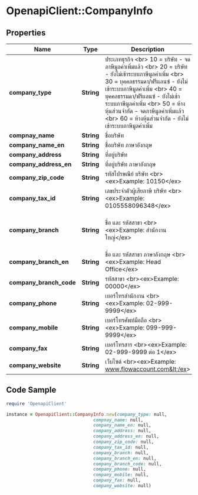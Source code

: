 # OpenapiClient::CompanyInfo

## Properties

Name | Type | Description | Notes
------------ | ------------- | ------------- | -------------
**company_type** | **String** | ประเภทธุรกิจ &lt;br&gt; 10 &#x3D; บริษัท - จดภาษีมูลค่าเพิ่มแล้ว &lt;br&gt; 20 &#x3D; บริษัท - ยังไม่เข้าระบบภาษีมูลค่าเพิ่ม &lt;br&gt; 30 &#x3D; บุคคลธรรมดา/ฟรีแลนซ์ - ยังไม่เข้าระบบภาษีมูลค่าเพิ่ม &lt;br&gt; 40 &#x3D; บุคคลธรรมดา/ฟรีแลนซ์ - ยังไม่เข้าระบบภาษีมูลค่าเพิ่ม &lt;br&gt; 50 &#x3D; ห้างหุ้นส่วนจำกัด - จดภาษีมูลค่าเพิ่มแล้ว &lt;br&gt; 60 &#x3D; ห้างหุ้นส่วนจำกัด - ยังไม่เข้าระบบภาษีมูลค่าเพิ่ม | [optional] [default to &#39;10&#39;]
**compnay_name** | **String** | ชื่อบริษัท | 
**company_name_en** | **String** | ชื่อบริษัท ภาษาอังกฤษ | [optional] 
**company_address** | **String** | ที่อยู่บริษัท | [optional] 
**company_address_en** | **String** | ที่อยู่บริษัท ภาษาอังกฤษ | [optional] 
**company_zip_code** | **String** | รหัสไปรษณีย์ บริษัท &lt;br&gt;&lt;ex&gt;Example: 10150&lt;/ex&gt; | [optional] 
**company_tax_id** | **String** | เลขประจำตัวผู้เสียภาษี บริษัท &lt;br&gt;&lt;ex&gt;Example: 0105558096348&lt;/ex&gt; | [optional] 
**company_branch** | **String** | ชื่อ และ รหัสสาขา &lt;br&gt;&lt;ex&gt;Example: สำนักงานใหญ่&lt;/ex&gt; | [optional] [default to &#39;สำนักงานใหญ่&#39;]
**company_branch_en** | **String** | ชื่อ และ รหัสสาขา ภาษาอังกฤษ &lt;br&gt;&lt;ex&gt;Example: Head Office&lt;/ex&gt; | [optional] 
**company_branch_code** | **String** | รหัสสาขา &lt;br&gt;&lt;ex&gt;Example: 00000&lt;/ex&gt; | [optional] 
**company_phone** | **String** | เบอร์โทรสำนักงาน &lt;br&gt;&lt;ex&gt;Example: 02-999-9999&lt;/ex&gt; | [optional] 
**company_mobile** | **String** | เบอร์โทรศัพท์มือถือ &lt;br&gt;&lt;ex&gt;Example: 099-999-9999&lt;/ex&gt; | [optional] 
**company_fax** | **String** | เบอร์โทรสาร &lt;br&gt;&lt;ex&gt;Example: 02-999-9999 ต่อ 1&lt;/ex&gt; | [optional] 
**company_website** | **String** | เว็บไซต์ &lt;br&gt;&lt;ex&gt;Example: www.flowaccount.com&lt;/ex&gt; | [optional] 

## Code Sample

```ruby
require 'OpenapiClient'

instance = OpenapiClient::CompanyInfo.new(company_type: null,
                                 compnay_name: null,
                                 company_name_en: null,
                                 company_address: null,
                                 company_address_en: null,
                                 company_zip_code: null,
                                 company_tax_id: null,
                                 company_branch: null,
                                 company_branch_en: null,
                                 company_branch_code: null,
                                 company_phone: null,
                                 company_mobile: null,
                                 company_fax: null,
                                 company_website: null)
```


